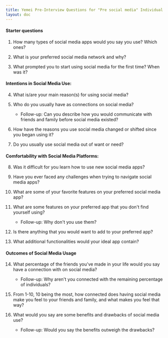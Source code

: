 ```yaml
---
title: Yemei Pre-Interview Questions for "Pre social media" Individual
layout: doc
---
```

#### Starter questions
1. How many types of social media apps would you say you use? Which ones?

2. What is your preferred social media network and why?

3. What prompted you to start using social media for the first time? When was it?

#### Intentions in Social Media Use:
4. What is/are your main reason(s) for using social media?

5. Who do you usually have as connections on social media?
    - Follow-up: Can you describe how you would communicate with friends and family before social media existed?

6. How have the reasons you use social media changed or shifted since you began using it?

7. Do you usually use social media out of want or need? 

#### Comfortability with Social Media Platforms:
8. Was it difficult for you learn how to use new social media apps?

9. Have you ever faced any challenges when trying to navigate social media apps?

10. What are some of your favorite features on your preferred social media app?

11. What are some features on your preferred app that you don't find yourself using? 
    - Follow-up: Why don't you use them?

12. Is there anything that you would want to add to your preferred app?

13. What additional functionalities would your ideal app contain?

#### Outcomes of Social Media Usage 
14. What percentage of the friends you've made in your life would you say have a connection with on social media? 
    - Follow-up: Why aren't you connected with the remaining percentage of individuals?

15. From 1-10, 10 being the most, how connected does having social media make you feel to your friends and family, and what makes you feel that way?

17. What would you say are some benefits and drawbacks of social media use?
    - Follow-up: Would you say the benefits outweigh the drawbacks?
